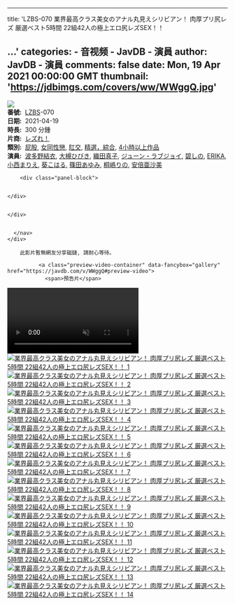 
---
title: 'LZBS-070
                業界最高クラス美女のアナル丸見えシリビアン！ 肉厚プリ尻レズ 厳選ベスト5時間 22組42人の極上エロ尻レズSEX！！
              
  ...'
categories: 
    - 音视频
    - JavDB - 演員
author: JavDB - 演員
comments: false
date: Mon, 19 Apr 2021 00:00:00 GMT
thumbnail: 'https://jdbimgs.com/covers/ww/WWggQ.jpg'
---

<div>   
<div class="column column-video-cover">
        <a data-fancybox="gallery" href="https://jdbimgs.com/covers/ww/WWggQ.jpg">
          <img src="https://jdbimgs.com/covers/ww/WWggQ.jpg" class="video-cover" referrerpolicy="no-referrer">
</a>    </div>
    <div class="column">
      <nav class="panel video-panel-info">
        <div class="panel-block first-block">
  <strong>番號:</strong>
   <span class="value"><a href="https://javdb.com/video_codes/LZBS">LZBS</a>-070</span>
   
  
</div>
<div class="panel-block">
  <strong>日期:</strong>
   <span class="value">2021-04-19</span>
</div>
<div class="panel-block">
  <strong>時長:</strong>
   <span class="value">300 分鍾</span>
</div>
  <div class="panel-block">
    <strong>片商:</strong>
     <span class="value"><a href="https://javdb.com/makers/0pJ">レズれ！</a></span>
  </div>
  <div class="panel-block">
    <strong>類別:</strong>
     <span class="value"><a href="https://javdb.com/tags?c4=57">屁股</a>, <a href="https://javdb.com/tags?c1=64">女同性戀</a>, <a href="https://javdb.com/tags?c5=74">肛交</a>, <a href="https://javdb.com/tags?c7=8">精選，綜合</a>, <a href="https://javdb.com/tags?c7=10">4小時以上作品</a></span>
  </div>
<div class="panel-block">
  <strong>演員:</strong>
   <span class="value"><a href="https://javdb.com/actors/R2Vg">波多野結衣</a>, <a href="https://javdb.com/actors/BKMM">大槻ひびき</a>, <a href="https://javdb.com/actors/Oq2y">織田真子</a>, <a href="https://javdb.com/actors/wEWB">ジューン・ラブジョイ</a>, <a href="https://javdb.com/actors/WAPK">碧しの</a>, <a href="https://javdb.com/actors/BkDO">ERIKA</a>, <a href="https://javdb.com/actors/5Dn9">小西まりえ</a>, <a href="https://javdb.com/actors/yARW">葵こはる</a>, <a href="https://javdb.com/actors/5R56">篠田あゆみ</a>, <a href="https://javdb.com/actors/ne2M">桐嶋りの</a>, <a href="https://javdb.com/actors/ZX">安倍亜沙美</a></span>
</div>

        <div class="panel-block">
  <div class="columns">
    <div class="column">
      
    </div>
  </div>
</div>
<div class="panel-block">
  <div class="columns">
    <div class="column">
      
    </div>
  </div>
</div>
  




      </nav>
    </div>
  
        此影片暫無網友分享磁鏈, 請耐心等待。
    
              <a class="preview-video-container" data-fancybox="gallery" href="https://javdb.com/v/WWggQ#preview-video">
                <span>預告片</span>
                
</a>            <video id="preview-video" playsinline controls muted preload="auto" style="display: block;">
              <source src="//cc3001.dmm.co.jp/litevideo/freepv/l/lzb/lzbs00070/lzbs00070_dm_w.mp4" type="video/mp4">
            </video>
                <a class="tile-item" href="https://jdbimgs.com/samples/ww/WWggQ_l_0.jpg" data-fancybox="gallery" data-caption="業界最高クラス美女のアナル丸見えシリビアン！ 肉厚プリ尻レズ 厳選ベスト5時間 22組42人の極上エロ尻レズSEX！！ 1">
                  <img alt="業界最高クラス美女のアナル丸見えシリビアン！ 肉厚プリ尻レズ 厳選ベスト5時間 22組42人の極上エロ尻レズSEX！！ 1" class="lazy" src="https://jdbimgs.com/samples/ww/WWggQ_l_0.jpg" referrerpolicy="no-referrer">
                </a>
                <a class="tile-item" href="https://jdbimgs.com/samples/ww/WWggQ_l_1.jpg" data-fancybox="gallery" data-caption="業界最高クラス美女のアナル丸見えシリビアン！ 肉厚プリ尻レズ 厳選ベスト5時間 22組42人の極上エロ尻レズSEX！！ 2">
                  <img alt="業界最高クラス美女のアナル丸見えシリビアン！ 肉厚プリ尻レズ 厳選ベスト5時間 22組42人の極上エロ尻レズSEX！！ 2" class="lazy" src="https://jdbimgs.com/samples/ww/WWggQ_l_1.jpg" referrerpolicy="no-referrer">
                </a>
                <a class="tile-item" href="https://jdbimgs.com/samples/ww/WWggQ_l_2.jpg" data-fancybox="gallery" data-caption="業界最高クラス美女のアナル丸見えシリビアン！ 肉厚プリ尻レズ 厳選ベスト5時間 22組42人の極上エロ尻レズSEX！！ 3">
                  <img alt="業界最高クラス美女のアナル丸見えシリビアン！ 肉厚プリ尻レズ 厳選ベスト5時間 22組42人の極上エロ尻レズSEX！！ 3" class="lazy" src="https://jdbimgs.com/samples/ww/WWggQ_l_2.jpg" referrerpolicy="no-referrer">
                </a>
                <a class="tile-item" href="https://jdbimgs.com/samples/ww/WWggQ_l_3.jpg" data-fancybox="gallery" data-caption="業界最高クラス美女のアナル丸見えシリビアン！ 肉厚プリ尻レズ 厳選ベスト5時間 22組42人の極上エロ尻レズSEX！！ 4">
                  <img alt="業界最高クラス美女のアナル丸見えシリビアン！ 肉厚プリ尻レズ 厳選ベスト5時間 22組42人の極上エロ尻レズSEX！！ 4" class="lazy" src="https://jdbimgs.com/samples/ww/WWggQ_l_3.jpg" referrerpolicy="no-referrer">
                </a>
                <a class="tile-item" href="https://jdbimgs.com/samples/ww/WWggQ_l_4.jpg" data-fancybox="gallery" data-caption="業界最高クラス美女のアナル丸見えシリビアン！ 肉厚プリ尻レズ 厳選ベスト5時間 22組42人の極上エロ尻レズSEX！！ 5">
                  <img alt="業界最高クラス美女のアナル丸見えシリビアン！ 肉厚プリ尻レズ 厳選ベスト5時間 22組42人の極上エロ尻レズSEX！！ 5" class="lazy" src="https://jdbimgs.com/samples/ww/WWggQ_l_4.jpg" referrerpolicy="no-referrer">
                </a>
                <a class="tile-item" href="https://jdbimgs.com/samples/ww/WWggQ_l_5.jpg" data-fancybox="gallery" data-caption="業界最高クラス美女のアナル丸見えシリビアン！ 肉厚プリ尻レズ 厳選ベスト5時間 22組42人の極上エロ尻レズSEX！！ 6">
                  <img alt="業界最高クラス美女のアナル丸見えシリビアン！ 肉厚プリ尻レズ 厳選ベスト5時間 22組42人の極上エロ尻レズSEX！！ 6" class="lazy" src="https://jdbimgs.com/samples/ww/WWggQ_l_5.jpg" referrerpolicy="no-referrer">
                </a>
                <a class="tile-item" href="https://jdbimgs.com/samples/ww/WWggQ_l_6.jpg" data-fancybox="gallery" data-caption="業界最高クラス美女のアナル丸見えシリビアン！ 肉厚プリ尻レズ 厳選ベスト5時間 22組42人の極上エロ尻レズSEX！！ 7">
                  <img alt="業界最高クラス美女のアナル丸見えシリビアン！ 肉厚プリ尻レズ 厳選ベスト5時間 22組42人の極上エロ尻レズSEX！！ 7" class="lazy" src="https://jdbimgs.com/samples/ww/WWggQ_l_6.jpg" referrerpolicy="no-referrer">
                </a>
                <a class="tile-item" href="https://jdbimgs.com/samples/ww/WWggQ_l_7.jpg" data-fancybox="gallery" data-caption="業界最高クラス美女のアナル丸見えシリビアン！ 肉厚プリ尻レズ 厳選ベスト5時間 22組42人の極上エロ尻レズSEX！！ 8">
                  <img alt="業界最高クラス美女のアナル丸見えシリビアン！ 肉厚プリ尻レズ 厳選ベスト5時間 22組42人の極上エロ尻レズSEX！！ 8" class="lazy" src="https://jdbimgs.com/samples/ww/WWggQ_l_7.jpg" referrerpolicy="no-referrer">
                </a>
                <a class="tile-item" href="https://jdbimgs.com/samples/ww/WWggQ_l_8.jpg" data-fancybox="gallery" data-caption="業界最高クラス美女のアナル丸見えシリビアン！ 肉厚プリ尻レズ 厳選ベスト5時間 22組42人の極上エロ尻レズSEX！！ 9">
                  <img alt="業界最高クラス美女のアナル丸見えシリビアン！ 肉厚プリ尻レズ 厳選ベスト5時間 22組42人の極上エロ尻レズSEX！！ 9" class="lazy" src="https://jdbimgs.com/samples/ww/WWggQ_l_8.jpg" referrerpolicy="no-referrer">
                </a>
                <a class="tile-item" href="https://jdbimgs.com/samples/ww/WWggQ_l_9.jpg" data-fancybox="gallery" data-caption="業界最高クラス美女のアナル丸見えシリビアン！ 肉厚プリ尻レズ 厳選ベスト5時間 22組42人の極上エロ尻レズSEX！！ 10">
                  <img alt="業界最高クラス美女のアナル丸見えシリビアン！ 肉厚プリ尻レズ 厳選ベスト5時間 22組42人の極上エロ尻レズSEX！！ 10" class="lazy" src="https://jdbimgs.com/samples/ww/WWggQ_l_9.jpg" referrerpolicy="no-referrer">
                </a>
                <a class="tile-item" href="https://jdbimgs.com/samples/ww/WWggQ_l_10.jpg" data-fancybox="gallery" data-caption="業界最高クラス美女のアナル丸見えシリビアン！ 肉厚プリ尻レズ 厳選ベスト5時間 22組42人の極上エロ尻レズSEX！！ 11">
                  <img alt="業界最高クラス美女のアナル丸見えシリビアン！ 肉厚プリ尻レズ 厳選ベスト5時間 22組42人の極上エロ尻レズSEX！！ 11" class="lazy" src="https://jdbimgs.com/samples/ww/WWggQ_l_10.jpg" referrerpolicy="no-referrer">
                </a>
                <a class="tile-item" href="https://jdbimgs.com/samples/ww/WWggQ_l_11.jpg" data-fancybox="gallery" data-caption="業界最高クラス美女のアナル丸見えシリビアン！ 肉厚プリ尻レズ 厳選ベスト5時間 22組42人の極上エロ尻レズSEX！！ 12">
                  <img alt="業界最高クラス美女のアナル丸見えシリビアン！ 肉厚プリ尻レズ 厳選ベスト5時間 22組42人の極上エロ尻レズSEX！！ 12" class="lazy" src="https://jdbimgs.com/samples/ww/WWggQ_l_11.jpg" referrerpolicy="no-referrer">
                </a>
                <a class="tile-item" href="https://jdbimgs.com/samples/ww/WWggQ_l_12.jpg" data-fancybox="gallery" data-caption="業界最高クラス美女のアナル丸見えシリビアン！ 肉厚プリ尻レズ 厳選ベスト5時間 22組42人の極上エロ尻レズSEX！！ 13">
                  <img alt="業界最高クラス美女のアナル丸見えシリビアン！ 肉厚プリ尻レズ 厳選ベスト5時間 22組42人の極上エロ尻レズSEX！！ 13" class="lazy" src="https://jdbimgs.com/samples/ww/WWggQ_l_12.jpg" referrerpolicy="no-referrer">
                </a>
                <a class="tile-item" href="https://jdbimgs.com/samples/ww/WWggQ_l_13.jpg" data-fancybox="gallery" data-caption="業界最高クラス美女のアナル丸見えシリビアン！ 肉厚プリ尻レズ 厳選ベスト5時間 22組42人の極上エロ尻レズSEX！！ 14">
                  <img alt="業界最高クラス美女のアナル丸見えシリビアン！ 肉厚プリ尻レズ 厳選ベスト5時間 22組42人の極上エロ尻レズSEX！！ 14" class="lazy" src="https://jdbimgs.com/samples/ww/WWggQ_l_13.jpg" referrerpolicy="no-referrer">
                </a>
          
</div>
            